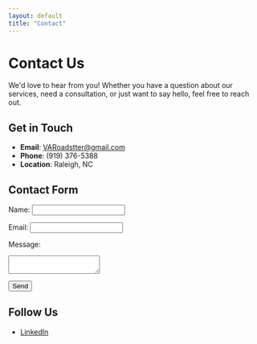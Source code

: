 ```yaml
---
layout: default
title: "Contact"
---
```


# Contact Us

We'd love to hear from you! Whether you have a question about our services, need a consultation, or just want to say hello, feel free to reach out.

## Get in Touch
- **Email**: VARoadstter@gmail.com
- **Phone**: (919) 376-5388
- **Location**: Raleigh, NC

## Contact Form
<form action="https://formspree.io/f/{your-form-id}" method="POST">
  <label for="name">Name:</label>
  <input type="text" id="name" name="name" required>

  <label for="email">Email:</label>
  <input type="email" id="email" name="email" required>

  <label for="message">Message:</label>
  <textarea id="message" name="message" required></textarea>

  <button type="submit">Send</button>
</form>

## Follow Us
- [LinkedIn](https://linkedin.com/in/Hal-darby-software-developer)